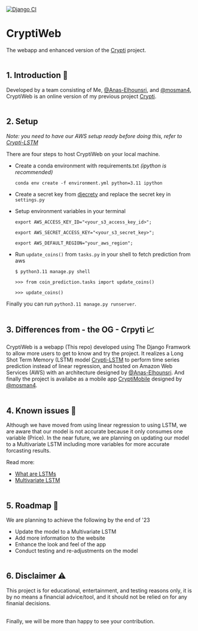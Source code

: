 [![Django CI](https://github.com/1337Farhan/CryptiWeb/actions/workflows/django.yml/badge.svg)](https://github.com/1337Farhan/CryptiWeb/actions/workflows/django.yml)

# CryptiWeb
The webapp and enhanced version of the [Crypti](https://github.com/1337Farhan/Crypti) project.
<br/><br/>

## 1. Introduction 👋
Developed by a team consisting of Me, [@Anas-Elhounsri](https://github.com/Anas-Elhounsri/), and [@mosman4](https://github.com/mosman4/), CryptiWeb is an online version of my previous project [Crypti](https://github.com/1337Farhan/Crypti).
<br/><br/>

## 2. Setup
*Note: you need to have our AWS setup ready before doing this, refer to [Crypti-LSTM](https://github.com/Anas-Elhounsri/Crypti-LSTM)*

There are four steps to host CryptiWeb on your local machine.
- Create a conda environment with requirements.txt *(ipython is recommended)*
  
    `conda env create -f environment.yml python=3.11 ipython`

- Create a secret key from [djecrety](https://djecrety.ir/) and replace the secret key in `settings.py`

- Setup environment variables in your terminal
      
    `export AWS_ACCESS_KEY_ID="<your_s3_access_key_id>";`

    `export AWS_SECRET_ACCESS_KEY="<your_s3_secret_key>";`

    `export AWS_DEFAULT_REGION="your_aws_region";`

- Run `update_coins()` from `tasks.py` in your shell to fetch prediction from aws
    
    `$ python3.11 manage.py shell`
    
    `>>> from coin_prediction.tasks import update_coins()`

    `>>> update_coins()`

Finally you can run `python3.11 manage.py runserver`.
<br/><br/>

## 3. Differences from - the OG - Crpyti 📈
CryptiWeb is a webapp (This repo) developed using The Django Framwork to allow more users to get to know and try the project. It realizes a Long Shot Term Memory (LSTM) model [Crypti-LSTM](https://github.com/Anas-Elhounsri/Crypti-LSTM) to perform time series prediction instead of linear regression, and hosted on Amazon Web Services (AWS) with an architecture designed by [@Anas-Elhounsri](https://github.com/Anas-Elhounsri/). And finally the project is availabe as a mobile app [CryptiMobile](https://github.com/mosman4/cryptimobile) designed by [@mosman4](https://github.com/mosman4/).
<br/><br/>

## 4. Known issues 🐛
Although we have moved from using linear regression to using LSTM, we are aware that our model is not accurate because it only consumes one variable (Price). In the near future, we are planning on updating our model to a Multivariate LSTM including more variables for more accurate forcasting results.

Read more: 
- [What are LSTMs](https://machinelearningmastery.com/gentle-introduction-long-short-term-memory-networks-experts/)
- [Multivariate LSTM](https://www.researchgate.net/figure/The-framework-of-the-multivariate-long-short-term-memory-M-LSTM-model-for-CBM-daily_fig2_347587318)
<br/><br/>

## 5. Roadmap 🚀
We are planning to achieve the following by the end of '23
- Update the model to a Multivariate LSTM
- Add more information to the website
- Enhance the look and feel of the app
- Conduct testing and re-adjustments on the model
<br></br>

## 6. Disclaimer ⚠
This project is for educational, entertainment, and testing reasons only, it is by no means a financial advice/tool, and it should not be relied on for any finanial decisions.
<br/><br/>

Finally, we will be more than happy to see your contribution.
